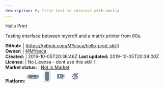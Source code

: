 ```yaml
---
description: My first test to interact with emilia
---
```

Hello Print

Testing interface between mycroft and a matrix printer from 80s.

**Github:** | (https://github.com/MYesca/hello-print-skill)  
**Owner:** | [@MYesca](https://github.com/MYesca)  
**Created:** | 2019-10-05T20:36:46Z  **Last updated:** 2019-10-05T20:38:00Z  
**License:** | No License - dont use this skill !  
**Market status:** | [Not in Market](https://market.mycroft.ai/skill/)  
**Platform:**   ![](.gitbook/assets/mark-1-icon.png)  ![](.gitbook/assets/mark-2-icon.png)  ![](.gitbook/assets/picroft-icon.png)  ![](.gitbook/assets/kde.png)   
